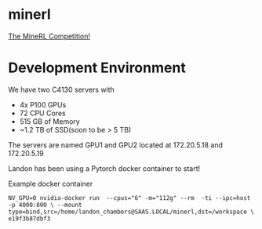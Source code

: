 # minerl
[The MineRL Competition!](http://minerl.io/competition/)

# Development Environment
We have two C4130 servers with
 - 4x P100 GPUs
 - 72 CPU Cores
 - 515 GB of Memory
 - ~1.2 TB of SSD(soon to be > 5 TB)
 
 The servers are named GPU1 and GPU2 located at 172.20.5.18 and 172.20.5.19

Landon has been using a Pytorch docker container to start!

Example docker container

`NV_GPU=0 nvidia-docker run  --cpus="6" -m="112g" --rm  -ti --ipc=host -p 4000:800 \
--mount type=bind,src=/home/landon_chambers@SAAS.LOCAL/minerl,dst=/workspace \
e19f3b87dbf3`
